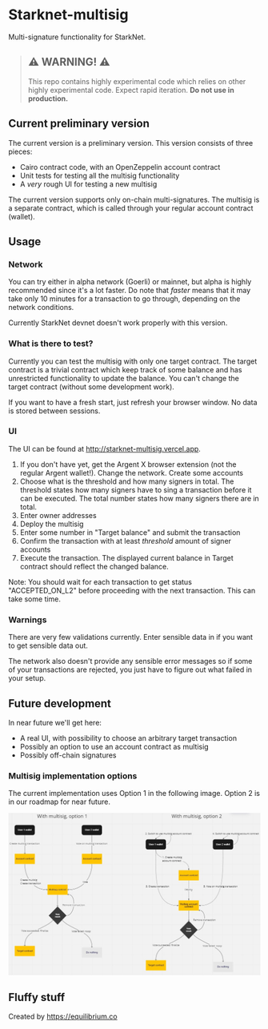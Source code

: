 # Starknet-multisig

Multi-signature functionality for StarkNet.

> ## ⚠️ WARNING! ⚠️
>
> This repo contains highly experimental code which relies on other highly experimental code.
> Expect rapid iteration.
> **Do not use in production.**

## Current preliminary version

The current version is a preliminary version. This version consists of three pieces:

- Cairo contract code, with an OpenZeppelin account contract
- Unit tests for testing all the multisig functionality
- A _very_ rough UI for testing a new multisig

The current version supports only on-chain multi-signatures. The multisig is a separate contract, which is called through your regular account contract (wallet).

## Usage

### Network

You can try either in alpha network (Goerli) or mainnet, but alpha is highly recommended since it's a lot faster. Do note that _faster_ means that it may take only 10 minutes for a transaction to go through, depending on the network conditions.

Currently StarkNet devnet doesn't work properly with this version.

### What is there to test?

Currently you can test the multisig with only one target contract. The target contract is a trivial contract which keep track of some balance and has unrestricted functionality to update the balance. You can't change the target contract (without some development work).

If you want to have a fresh start, just refresh your browser window. No data is stored between sessions.

### UI

The UI can be found at <a href='http://starknet-multisig.vercel.app' target='_blank'>http://starknet-multisig.vercel.app</a>.

1. If you don't have yet, get the Argent X browser extension (not the regular Argent wallet!). Change the network. Create some accounts
1. Choose what is the threshold and how many signers in total. The threshold states how many signers have to sing a transaction before it can be executed. The total number states how many signers there are in total.
1. Enter owner addresses
1. Deploy the multisig
1. Enter some number in "Target balance" and submit the transaction
1. Confirm the transaction with at least _threshold_ amount of signer accounts
1. Execute the transaction. The displayed current balance in Target contract should reflect the changed balance.

Note: You should wait for each transaction to get status "ACCEPTED_ON_L2" before proceeding with the next transaction. This can take some time.

### Warnings

There are very few validations currently. Enter sensible data in if you want to get sensible data out.

The network also doesn't provide any sensible error messages so if some of your transactions are rejected, you just have to figure out what failed in your setup.

## Future development

In near future we'll get here:

- A real UI, with possibility to choose an arbitrary target transaction
- Possibly an option to use an account contract as multisig
- Possibly off-chain signatures

### Multisig implementation options

The current implementation uses Option 1 in the following image. Option 2 is in our roadmap for near future.

<img src="multisig_options.png" alt="options" width="800"/>

## Fluffy stuff

Created by https://equilibrium.co
